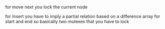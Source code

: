 for move next you lock the current node

for insert you have to imply a partial relation based on a difference array for start and end
so basically two mutexes that you have to lock